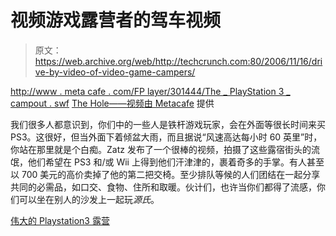 # 视频游戏露营者的驾车视频

> 原文：<https://web.archive.org/web/http://techcrunch.com:80/2006/11/16/drive-by-video-of-video-game-campers/>

[http://www . meta cafe . com/FP layer/301444/The _ PlayStation 3 _ campout . swf](https://web.archive.org/web/20160305125805/http://www.metacafe.com/fplayer/301444/the_playstation3_campout.swf)
 [The Hole——视频由 Metacafe](https://web.archive.org/web/20160305125805/http://www.metacafe.com/watch/301444/the_playstation3_campout/) 提供

我们很多人都意识到，你们中的一些人是铁杆游戏玩家，会在外面等很长时间来买 PS3。这很好，但当外面下着倾盆大雨，而且据说“风速高达每小时 60 英里”时，你站在那里就是个白痴。Zatz 发布了一个很棒的视频，拍摄了这些露宿街头的流氓，他们希望在 PS3 和/或 Wii 上得到他们汗津津的，裹着奇多的手掌。有人甚至以 700 美元的高价卖掉了他的第二把交椅。至少排队等候的人们团结在一起分享共同的必需品，如口交、食物、住所和取暖。伙计们，也许当你们都得了流感，你们可以坐在别人的沙发上一起玩*源氏*。

[伟大的 Playstation3 露营](https://web.archive.org/web/20160305125805/http://www.zatznotfunny.com/2006-11/the-great-playstation3-campout/)